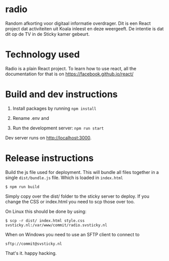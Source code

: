 # radio

Random afkorting voor digitaal informatie overdrager. Dit is een React project
dat activiteiten uit Koala inleest en deze weergeeft. De intentie is dat dit
op de TV in de Sticky kamer gebeurt.

# Technology used
Radio is a plain React project. To learn how to use react, all the documentation for that is on https://facebook.github.io/react/

# Build and dev instructions

1. Install packages by running `npm install`

1. Rename .env and 

1. Run the development server: `npm run start`

Dev server runs on [http://localhost:3000](http://localhost:3000).

# Release instructions

Build the js file used for deployment. This will bundle all files together in a single `dist/bundle.js` file. Which is loaded in `index.html`
```
$ npm run build
```

Simply copy over the dist/ folder to the sticky server to deploy. If you change the CSS or index.html you need to scp those over too.

On Linux this should be done by using:
```
$ scp -r dist/ index.html style.css svsticky.nl:/var/www/commit/radio.svsticky.nl
```

When on Windows you need to use an SFTP client to connect to
```
sftp://commit@svsticky.nl
```
That's it. happy hacking.

